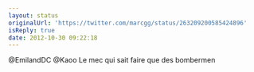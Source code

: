 ```yaml
---
layout: status
originalUrl: 'https://twitter.com/marcgg/status/263209200585424896'
isReply: true
date: 2012-10-30 09:22:18
---
```


@EmilandDC @Kaoo Le mec qui sait faire que des bombermen
